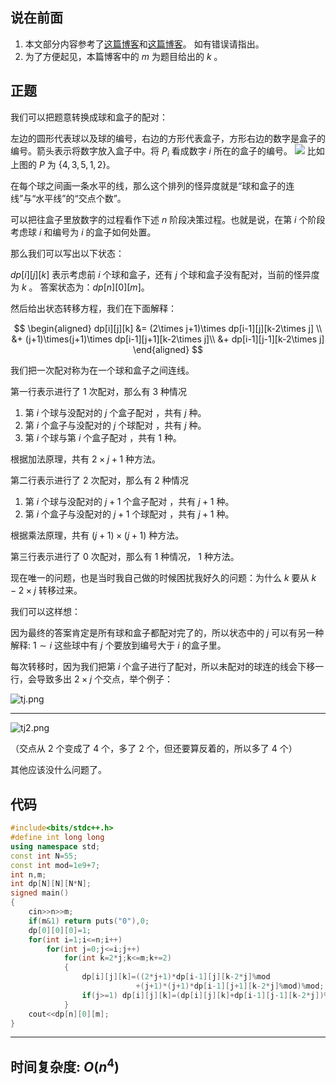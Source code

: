 ## 说在前面
1. 本文部分内容参考了[这篇博客](http://kazunelab.net/contest/2019/07/20/abc134/)和[这篇博客](https://www.cnblogs.com/Patt/p/11763353.html/)。
如有错误请指出。
2. 为了方便起见，本篇博客中的 $m$ 为题目给出的 $k$ 。

## 正题
我们可以把题意转换成球和盒子的配对：

左边的圆形代表球以及球的编号，右边的方形代表盒子，方形右边的数字是盒子的编号。箭头表示将数字放入盒子中。将 $P_i$ 看成数字 $i$ 所在的盒子的编号。
![](https://gitee.com/zjsdut/pic_bed/raw/master/abc134f_permutation_oddness.svg)
比如上图的 $P$ 为 $\{4,3,5,1,2\}$。

在每个球之间画一条水平的线，那么这个排列的怪异度就是“球和盒子的连线”与“水平线”的“交点个数”。

可以把往盒子里放数字的过程看作下述 $n$ 阶段决策过程。也就是说，在第 $i$ 个阶段考虑球 $i$ 和编号为 $i$ 的盒子如何处置。

那么我们可以写出以下状态：

$dp[i][j][k]$ 表示考虑前 $i$ 个球和盒子，还有 $j$ 个球和盒子没有配对，当前的怪异度为 $k$ 。
答案状态为：$dp[n][0][m]$。

然后给出状态转移方程，我们在下面解释：

$$
\begin{aligned}
dp[i][j][k] &= (2\times  j+1)\times dp[i-1][j][k-2\times j] \\
			&+ (j+1)\times(j+1)\times dp[i-1][j+1][k-2\times j]\\ 
         &+ dp[i-1][j-1][k-2\times j]
\end{aligned}
$$

我们把一次配对称为在一个球和盒子之间连线。

第一行表示进行了 $1$ 次配对，那么有 $3$ 种情况
1. 第 $i$ 个球与没配对的 $j$ 个盒子配对 ，共有 $j$ 种。
2. 第 $i$ 个盒子与没配对的 $j$ 个球配对 ，共有 $j$ 种。
3. 第 $i$ 个球与第 $i$ 个盒子配对 ，共有 $1$ 种。

根据加法原理，共有 $2 \times j + 1$ 种方法。

第二行表示进行了 $2$ 次配对，那么有 $2$ 种情况
1. 第 $i$ 个球与没配对的 $j+1$ 个盒子配对 ，共有 $j+1$ 种。
2. 第 $i$ 个盒子与没配对的 $j+1$ 个球配对 ，共有 $j+1$ 种。


根据乘法原理，共有 $(j +1) \times (j + 1)$ 种方法。

第三行表示进行了 $0$ 次配对，那么有 $1$ 种情况， $1$ 种方法。

现在唯一的问题，也是当时我自己做的时候困扰我好久的问题：为什么 $k$ 要从 $k-2\times j$ 转移过来。

我们可以这样想：

因为最终的答案肯定是所有球和盒子都配对完了的，所以状态中的 $j$ 可以有另一种解释: $1 \sim i$ 这些球中有 $j$ 个要放到编号大于 $i$ 的盒子里。

每次转移时，因为我们把第 $i$ 个盒子进行了配对，所以未配对的球连的线会下移一行，会导致多出 $2 \times j$ 个交点，举个例子：

![tj.png](https://i.loli.net/2021/05/14/Nm6EFak7hXreTLj.png)


------------

![tj2.png](https://i.loli.net/2021/05/14/hCE9mujIpryKgBs.png)

（交点从 $2$ 个变成了 $4$ 个，多了 $2$ 个，但还要算反着的，所以多了 $4$ 个）


其他应该没什么问题了。

## 代码
```cpp
#include<bits/stdc++.h>
#define int long long 
using namespace std;
const int N=55;
const int mod=1e9+7;
int n,m;
int dp[N][N][N*N];
signed main()
{
	cin>>n>>m;
	if(m&1) return puts("0"),0;
	dp[0][0][0]=1;
	for(int i=1;i<=n;i++)
		for(int j=0;j<=i;j++)
			for(int k=2*j;k<=m;k+=2)
			{
				dp[i][j][k]=((2*j+1)*dp[i-1][j][k-2*j]%mod
							+(j+1)*(j+1)*dp[i-1][j+1][k-2*j]%mod)%mod;
				if(j>=1) dp[i][j][k]=(dp[i][j][k]+dp[i-1][j-1][k-2*j])%mod;
			}
	cout<<dp[n][0][m];
}

```
------------
## 时间复杂度: $O(n^4)$
